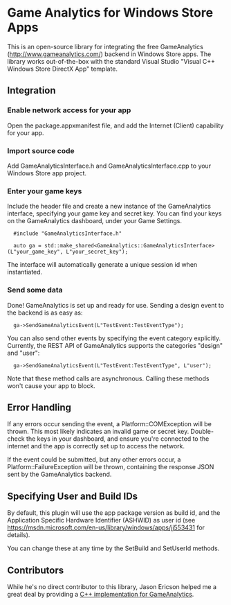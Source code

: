 # Game Analytics for Windows Store Apps

This is an open-source library for integrating the free GameAnalytics (http://www.gameanalytics.com/) backend in Windows Store apps. The library works out-of-the-box with the standard Visual Studio "Visual C++ Windows Store DirectX App" template.

## Integration

### Enable network access for your app

Open the package.appxmanifest file, and add the Internet (Client) capability for your app.

### Import source code

Add GameAnalyticsInterface.h and GameAnalyticsInterface.cpp to your Windows Store app project.

### Enter your game keys

Include the header file and create a new instance of the GameAnalytics interface, specifying your game key and secret key. You can find your keys on the GameAnalytics dashboard, under your Game Settings.

```
  #include "GameAnalyticsInterface.h"

  auto ga = std::make_shared<GameAnalytics::GameAnalyticsInterface>(L"your_game_key", L"your_secret_key");
```

The interface will automatically generate a unique session id when instantiated.

### Send some data

Done! GameAnalytics is set up and ready for use. Sending a design event to the backend is as easy as:

```
  ga->SendGameAnalyticsEvent(L"TestEvent:TestEventType");
```

You can also send other events by specifying the event category explicitly. Currently, the REST API of GameAnalytics supports the categories "design" and "user":

```
  ga->SendGameAnalyticsEvent(L"TestEvent:TestEventType", L"user");
```

Note that these method calls are asynchronous. Calling these methods won't cause your app to block.

## Error Handling

If any errors occur sending the event, a Platform::COMException will be thrown. This most likely indicates an invalid game or secret key. Double-check the keys in your dashboard, and ensure you're connected to the internet and the app is correctly set up to access the network.

If the event could be submitted, but any other errors occur, a Platform::FailureException will be thrown, containing the response JSON sent by the GameAnalytics backend.

## Specifying User and Build IDs

By default, this plugin will use the app package version as build id, and the Application Specific Hardware Identifier (ASHWID) as user id (see https://msdn.microsoft.com/en-us/library/windows/apps/jj553431 for details).

You can change these at any time by the SetBuild and SetUserId methods.

## Contributors

While he's no direct contributor to this library, Jason Ericson helped me a great deal by providing a [C++ implementation for GameAnalytics](http://jasonericson.blogspot.dk/2013/03/game-analytics-in-c.html).